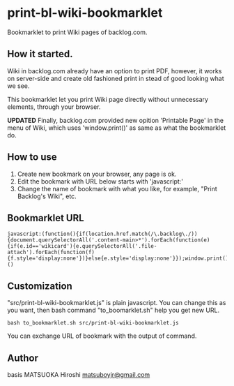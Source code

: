 # print-bl-wiki-bookmarklet
Bookmarklet to print Wiki pages of backlog.com.

## How it started.
Wiki in backlog.com already have an option to print PDF, however, 
it works on server-side and create old fashioned print in stead of good looking what we see.

This bookmarklet let you print Wiki page directly without unnecessary elements, through your
browser.

**UPDATED**
Finally, backlog.com provided new opition 'Printable Page' in the menu of Wiki,
which uses 'window.print()' as same as what the bookmarklet do.

## How to use
1. Create new bookmark on your browser, any page is ok. 
1. Edit the bookmark with URL below starts with 'javascript:'
1. Change the name of bookmark with what you like, for example, "Print Backlog's Wiki", etc.

## Bookmarklet URL

    javascript:(function(){if(location.href.match(/\.backlog\./)){document.querySelectorAll('.content-main>*').forEach(function(e){if(e.id=='wikicard'){e.querySelectorAll('.file-attach').forEach(function(f){f.style='display:none'})}else{e.style='display:none'}});window.print();location.reload()}})()

## Customization

"src/print-bl-wiki-bookmarklet.js" is plain javascript. You can change this as you want,
then bash command "to_boomarklet.sh" help you get new URL.

    bash to_bookmarklet.sh src/print-bl-wiki-bookmarklet.js

You can exchange URL of bookmark with the output of command.

## Author
basis MATSUOKA Hiroshi <matsuboyjr@gmail.com>
